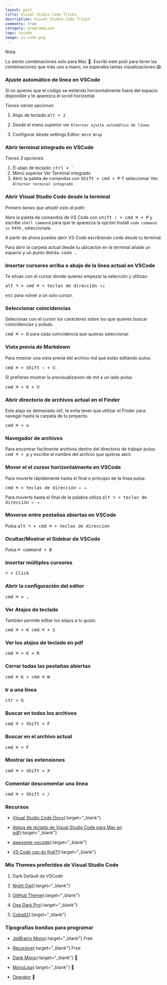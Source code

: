 ```yaml
---
layout: post
title: Visual Studio Code Tricks
description: Visual Studio Code Tricks
comments: true
category: programacion
tags: vscode
image: vs-code.png
---
```


<div class="alert alert-info" role="alert">
<p><i class="fas fa-sticky-note"></i> Nota:</p>
 <p>Lo siento combinaciones solo para Mac .  Escribí este post para tener las combinaciones que más uso a mano, no esperaba tantas visualizaciones 😱.</p>
</div>

### Ajuste automático de línea en VSCode

Si no quieres que el código se extienda horizontalmente fuera del espacio disponible y te aparezca el scroll horizontal.

*Tienes varias opciones:*

1. Atajo de teclado <kbd>alt + z</kbd>

2. Desde el menú superior ver `Alternar ajuste automático de línea`.

3. Configurar desde settings Editor: `Word Wrap`

### Abrir terminal integrado en VSCode

*Tienes 3 opciones:*

1. El atajo de teclado: <kbd>ctrl +  `</kbd>
2. Menú superior Ver Terminal integrado
3. Abrir la paleta de comandos con <kbd>Shift + cmd + P</kbd> Y seleccionar Ver: `Alternar terminal integrado`

### Abrir Visual Studio Code desde la terminal

*Primero tienes que añadir esto al path:*

Abre la paleta de comandos de VS Code con <kbd>shift ⇧ + cmd ⌘ + P</kbd> y escribe `shell command` para que te aparezca la opción Install `code command in PATH` , seleccionala.

A partir de ahora puedes abrir VS Code escribiendo <kbd>code</kbd> desde tu terminal.

Para abrir la carpeta actual desde tu ubicación en la terminal añade un espacio y un punto detrás: <kbd>code .</kbd>

### Insertar cursores arriba o abajo de la línea actual en VSCode

Te situas con el cursor donde quieres empezar la selección y utilizas:

<kbd>alt ⌥ + cmd ⌘ + teclas de dirección ↑↓</kbd>

<kbd>esc</kbd> para volver a un solo cursor.

### Seleccionar coincidencias
Selecionas con el cursor los carácteres sobre los que quieres buscar coincidencias y pulsas:

<kbd>cmd ⌘ + D</kbd> para cada coincidencia que quieras seleccionar.

### Vista previa de Markdown

Para mostrar una vista previa del archivo md que estás editando pulsa:

<kbd>cmd ⌘ + Shift ⇧ +  V</kbd>.

Si prefieres mostrar la previsualizavión de md a un lado pulsa: 

<kbd>cmd ⌘ + K +  V</kbd>.

### Abrir directorio de archivos actual en el Finder
Este atajo es demasiado útil, te evita tener que utilizar el Finder para navegar hasta la carpeta de tu proyecto.

<kbd>cmd ⌘ + o</kbd>

### Navegador de archivos
Para encontrar facilmente archivos dentro del directorio de trabajo pulsa: <kbd>cmd ⌘ + p</kbd> y escribe el nombre del archivo que quieras abrir.


### Mover el el cursor horizontalmente en VSCode

Para moverte rápidamente hasta el final o principio de la línea pulsa: 

<kbd>cmd ⌘ + teclas de dirección ← →</kbd>

Para moverte hasta el final de la palabra utiliza <kbd>alt ⌥ + teclas de dirección ← →</kbd>

### Moverse entre pestañas abiertas en VSCode

Pulsa <kbd>alt ⌥ + cmd ⌘ + teclas de dirección</kbd>

### Ocultar/Mostrar el Sidebar de VSCode

Pulsa <kbd>⌘ command + B</kbd>

### Insertar múltiples cursores

<kbd>⌥ + Click</kbd>

### Abrir la configuración del editor

<kbd>cmd ⌘ + ,</kbd>

### Ver Atajos de teclado

También permite editar los atajos a tu gusto.

<kbd>cmd ⌘ + K cmd ⌘ + S</kbd>

### Ver los atajos de teclado en pdf

<kbd>cmd ⌘ + K + R</kbd>

### Cerrar todas las pestañas abiertas

<kbd>cmd ⌘  K + cmd ⌘ W</kbd>

### Ir a una línea

<kbd>ctr + G</kbd>

### Buscar en todos los archivos

<kbd>cmd ⌘ + Shift + F</kbd>

### Buscar en el archivo actual

<kbd>cmd ⌘ + F</kbd>

### Mostrar las extensiones

<kbd>cmd ⌘ + Shift + X</kbd>

### Comentar descomentar una línea

<kbd>cmd ⌘ + Shift + /</kbd>

### Recursos

- [Visual Studio Code Docs](https://code.visualstudio.com/docs){:target="_blank"}

- [Atajos de teclado de Visual Studio Code para Mac en pdf](https://code.visualstudio.com/shortcuts/keyboard-shortcuts-macos.pdf){:target="_blank"}

- [awesome-vscode](https://github.com/viatsko/awesome-vscode){:target="_blank"}

- [VS Code can do that?!](https://vscodecandothat.com/){:target="_blank"}

### Mis Themes preferidos de Visual Studio Code 

1. Dark Default de VSCode

2. [Night Owl](https://marketplace.visualstudio.com/items?itemName=sdras.night-owl){:target="_blank"}

3. [GitHub Theme](https://marketplace.visualstudio.com/items?itemName=GitHub.github-vscode-theme){:target="_blank"}

4. [One Dark Pro](https://marketplace.visualstudio.com/items?itemName=zhuangtongfa.Material-theme){:target="_blank"}

5. [Cobalt2](https://marketplace.visualstudio.com/items?itemName=wesbos.theme-cobalt2){:target="_blank"}

### Tipografías bonitas para programar

- [JetBrains Mono](https://www.jetbrains.com/es-es/lp/mono/){:target="_blank"} Free

- [Recursive](https://www.recursive.design/){:target="_blank"} Free

- [Dank Mono](https://philpl.gumroad.com/l/dank-mono){:target="_blank"} 💸

- [MonoLisa](https://www.monolisa.dev/){:target="_blank"} 💸

- [Operator](https://www.typography.com/fonts/operator/overview) 💸
